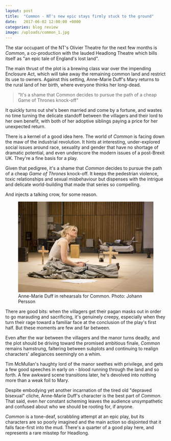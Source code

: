```yaml
---
layout: post
title:  "Common - NT's new epic stays firmly stuck to the ground"
date:   2017-06-02 12:00:00 +0000
categories: blog review
image: /uploads/common_1.jpg
---
```


The star occupant of the NT's Olivier Theatre for the next few months is *Common*, a co-production with the lauded Headlong Theatre which bills itself as "an epic tale of England's lost land".

The main thrust of the plot is a brewing class war over the impending Enclosure Act, which will take away the remaining common land and restrict its use to owners. Against this setting, Anne-Marie Duff's Mary returns to the rural land of her birth, where everyone thinks her long-dead.

<blockquote><q>It's a shame that Common decides to pursue the path of a cheap Game of Thrones knock-off</q></blockquote>

It quickly turns out she's been married and come by a fortune, and wastes no time turning the delicate standoff between the villagers and their lord to her own benefit, with both of her adoptive siblings paying a price for her unexpected return.

There is a kernel of a good idea here. The world of *Common* is facing down the maw of the industrial revolution. It hints at interesting, under-explored social issues around race, sexuality and gender that have no shortage of dramatic potential, and even underscore the modern issues of a post-Brexit UK. They're a fine basis for a play.

Given that pedigree, it's a shame that *Common* decides to pursue the path of a cheap *Game of Thrones* knock-off. It keeps the pedestrian violence, toxic relationships and sexual misbehaviour but dispenses with the intrigue and delicate world-building that made that series so compelling.

And injects a talking crow, for some reason.

<figure>
  <img src="/uploads/common_2.jpg"/>
  <figcaption>Anne-Marie Duff in rehearsals for Common. Photo: Johann Persson</figcaption>
</figure>

There are good bits: when the villagers get their pagan masks out in order to go marauding and sacrificing, it's genuinely creepy, especially when they turn their rage toward a familiar face at the conclusion of the play's first half. But these moments are few and far between.

Even after the war between the villagers and the manor turns deadly, and the plot should be driving toward the promised ambitious finale, *Common* remains hamstrung, faltering between subplots and continuing to realign characters' allegiances seemingly on a whim.

Tim McMullan's haughty lord of the manor seethes with privilege, and gets a few good speeches in early on - blood running through the land and so forth. A few awkward scene transitions later, he's devolved into nothing more than a weak foil to Mary.

Despite embodying yet another incarnation of the tired old "depraved bisexual" cliche, Anne-Marie Duff's character is the best part of *Common*. That said, even *her* constant scheming leaves the audience unsympathetic and confused about who we should be rooting for, if anyone.

*Common* is a tone-deaf, scrabbling attempt at an epic play, but its characters are so poorly imagined and the main action so disjointed that it falls face-first into the mud. There's a quarter of a good play here, and represents a rare misstep for Headlong.

